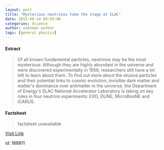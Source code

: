 ```yaml
---
layout: post
title: "Mysterious neutrinos take the stage at SLAC"
date: 2015-09-24 09:59:00
categories: Science
author: unknown author
tags: [general physics]
---
```



#### Extract
>Of all known fundamental particles, neutrinos may be the most mysterious: Although they are highly abundant in the universe and were discovered experimentally in 1956, researchers still have a lot left to learn about them. To find out more about the elusive particles and their potential links to cosmic evolution, invisible dark matter and matter's dominance over antimatter in the universe, the Department of Energy's SLAC National Accelerator Laboratory is taking on key roles in four neutrino experiments: EXO, DUNE, MicroBooNE and ICARUS.

#### Factsheet
>factsheet unavailable

[Visit Link](http://phys.org/news/2015-09-mysterious-neutrinos-stage-slac.html)

id:  188811
